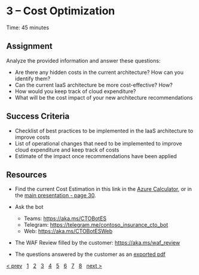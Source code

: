 # 3 – Cost Optimization

Time: 45 minutes

## Assignment

Analyze the provided information and answer these questions:

* Are there any hidden costs in the current architecture? How can you identify them?
* Can the current IaaS architecture be more cost-effective? How?
* How would you keep track of cloud expenditure?
* What will be the cost impact of your new architecture recommendations

## Success Criteria

* Checklist of best practices to be implemented in the IaaS architecture to improve costs
* List of operational changes that need to be implemented to improve cloud expenditure and keep track of costs
* Estimate of the impact once recommendations have been applied

## Resources

* Find the current Cost Estimation in this link in the [Azure Calculator](https://azure.com/e/8f5c160949ff473b905e03e01dfd2009), or in the [main presentation - page 30](../WAF_Workshop.pdf).

* Ask the bot
    * Teams: https://aka.ms/CTOBotES
    * Telegram: https://telegram.me/contoso_insurance_cto_bot
    * Web: https://aka.ms/CTOBotESWeb
* The WAF Review filled by the customer: https://aka.ms/waf_review
* The questions answered by the customer as an [exported pdf](../support%20materials/Contoso%20Inc.%20Insurance%20Company%20v1%20-%20Assessments%20_%20Microsoft%20Docs.pdf)



[&lt; prev][prev] &nbsp; [1][1] &nbsp; [2][2] &nbsp; [3][3] &nbsp; [4][4] &nbsp; [5][5] &nbsp; [6][6] &nbsp; [7][7] &nbsp; [8][8] &nbsp; [next &gt;][next]

[prev]: 02.PlanCollection.md
[next]: 04.Security.md

[1]: 01.CustomerCase.md
[2]: 02.PlanCollection.md
[3]: 03.CostOptimization.md
[4]: 04.Security.md
[5]: 05.Reliability.md
[6]: 06.Performance.md
[7]: 07.Operations.md
[8]: 08.CreatePlan.md
